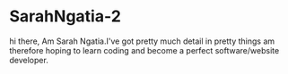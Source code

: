 # SarahNgatia-2
hi there,
Am Sarah Ngatia.I've got pretty much detail in pretty things am therefore hoping to learn coding and become a perfect software/website developer.
